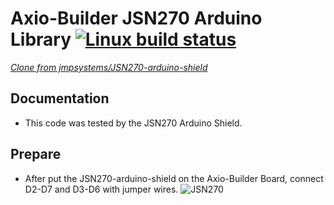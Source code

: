 Axio-Builder JSN270 Arduino Library 
[![Linux build status](https://travis-ci.org/kyungtaeH/test_travis.svg?branch=master)](https://travis-ci.org/kyungtaeH/test_travis)
========================================

[*Clone from jmpsystems/JSN270-arduino-shield*](https://github.com/jmpsystems/JSN270-arduino-shield.git)

Documentation
-------------------
* This code was tested by the JSN270 Arduino Shield.

Prepare
-------------------
* After put the JSN270-arduino-shield on the Axio-Builder Board, connect D2-D7 and D3-D6 with jumper wires.
![JSN270](https://raw.githubusercontent.com/sp-axio/JSN270_for_Axio/master/axio_builder_jsn270.png  "JSN270 connect to Axio-Builder")

